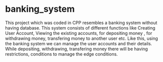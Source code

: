 # banking_system

This project which was coded in CPP resembles a banking system without having database. This system consists of different functions like Creating User Account, Viewing the existing accounts, for depositing money , for withdrawing money, transfering money to another user etc. Like this, using the banking system we can manage the user accounts and their details. While depositing, withdrawing, transfering money there will be having restrictions, conditions to manage the edge conditions. 
